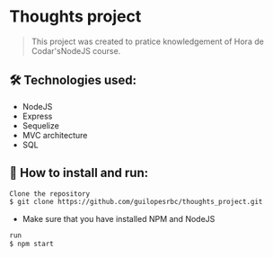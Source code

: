 # Thoughts project
> This project was created to pratice knowledgement of Hora de Codar'sNodeJS course.

## 🛠️ Technologies used:
- NodeJS
- Express
- Sequelize
- MVC architecture
- SQL 

## 🚀 How to install and run:
```bash
Clone the repository
$ git clone https://github.com/guilopesrbc/thoughts_project.git
```
* Make sure that you have installed NPM and NodeJS

```bash
run
$ npm start
```
